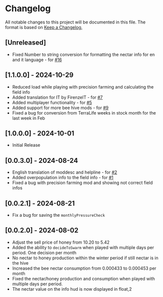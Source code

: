 # Changelog

All notable changes to this project will be documented in this file.
The format is based on [Keep a Changelog](https://keepachangelog.com/en/1.0.0/),

## [Unreleased]
- Fixed Number to string conversion for formatting the nectar info for en and it language - for [#16](https://github.com/Peppie84/FS22_BeesRevamp/issues/16)

## [1.1.0.0] - 2024-10-29
- Reduced load while playing with precision farming and calculating the field info
- Added translation for IT by FirenzeIT - for [#7](https://github.com/Peppie84/FS22_BeesRevamp/issues/7)
- Added multiplayer functionality - for [#5](https://github.com/Peppie84/FS22_BeesRevamp/issues/5)
- Added support for more bee hive mods - for [#9](https://github.com/Peppie84/FS22_BeesRevamp/issues/9)
- Fixed a bug for conversion from TerraLife weeks in stock month for the last week in Feb

## [1.0.0.0] - 2024-10-01
- Initial Release

## [0.0.3.0] - 2024-08-24
- English translation of moddesc and helpline - for [#2](https://github.com/Peppie84/FS22_BeesRevamp/issues/2)
- Added overpopulation info to the field info - for [#1](https://github.com/Peppie84/FS22_BeesRevamp/issues/1)
- Fixed a bug with precision farming mod and showing not correct field infos

## [0.0.2.1] - 2024-08-21
- Fix a bug for saving the `monthlyPressureCheck`

## [0.0.2.0] - 2024-08-02
- Adjust the sell price of honey from 10.20 to 5.42
- Added the ability to `decideToSwarm` when played with multiple days per period. One decision per month
- No nectar to honey production within the winter period if still nectar is in the hive
- Increased the bee nectar consumption from 0.000433 to 0.000453 per month
- Fixed the nectar/honey production and consumption when played with multiple days per period.
- The nectar value on the info hud is now displayed in float,2